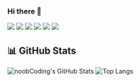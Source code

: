 ### Hi there 👋

<!-- **noobCoding/noobCoding** is a ✨ _special_ ✨ repository because its `README.md` (this file) appears on your GitHub profile.

Here are some ideas to get you started:

- 🔭 I’m currently working on ...
- 🌱 I’m currently learning ...
- 👯 I’m looking to collaborate on ...
- 🤔 I’m looking for help with ...
- 💬 Ask me about ...
- 📫 How to reach me: justosue@gmail.com
- 😄 Pronouns: ...
- ⚡ Fun fact: ...


<a href="#">
<img align="right" src="https://github-readme-stats.vercel.app/api?username=noobcoding&show_icons=true alt="noobcoding"&title_color=ffff00&icon_color=ffff00 /> 
</a>

-->
![](https://img.shields.io/badge/-C/C++-c14438?style=flat-square&logo=C&logoColor=fff)
![](https://img.shields.io/badge/-Python-333?style=flat-square&logo=Python&logoColor=00ff00)
![](https://img.shields.io/badge/-pyTorch-000000?style=flat-square&logo=pyTorch&logoColor=ff0000)
![](https://img.shields.io/badge/-TensorFlow-e5cd0c?style=flat-square&logo=TensorFlow&logoColor=12abff)
![](https://img.shields.io/badge/-Keras-e34f26?style=flat-square&logo=Keras&logoColor=fff)
![](https://img.shields.io/badge/-RStudio-ffff69?style=flat-square&logo=R&logoColor=0000ff)



## 📊 GitHub Stats
![noobCoding's GitHub Stats](https://github-readme-stats.vercel.app/api?username=noobcoding&show_icons=true&theme=radical&count_private=true)
![Top Langs](https://github-readme-stats.vercel.app/api/top-langs/?username=noobcoding&layout=compact&theme=radical&langs_count=8)
